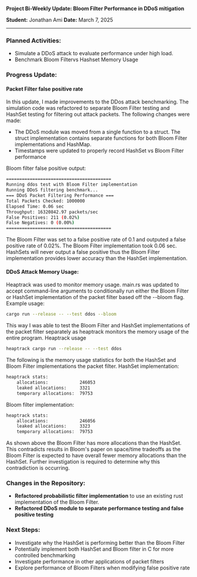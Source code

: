 **Project Bi-Weekly Update: Bloom Filter Performance in DDoS mitigation**

**Student:** Jonathan Ami
**Date:** March 7, 2025

---

### **Planned Activities:**

- Simulate a DDoS attack to evaluate performance under high load.
- Benchmark Bloom Filtervs Hashset Memory Usage

### **Progress Update:**

#### **Packet Filter false positive rate**

In this update, I made improvements to the DDos attack benchmarking. The simulation code was refactored to separate Bloom Filter testing and HashSet testing
for filtering out attack packets. The following changes were made:

- The DDoS module was moved from a single function to a struct. The struct implementation contains separate functions for both Bloom Filter implementations and HashMap.
- Timestamps were updated to properly record HashSet vs Bloom Filter performance

Bloom filter false positive output:

```bash
========================================
Running ddos test with Bloom Filter implementation
Running DDoS filtering benchmark...
=== DDoS Packet Filtering Performance ===
Total Packets Checked: 1000000
Elapsed Time: 0.06 sec
Throughput: 16320842.97 packets/sec
False Positives: 211 (0.02%)
False Negatives: 0 (0.00%)
========================================
```

The Bloom Filter was set to a false positive rate of 0.1 and outputed a false positive
rate of 0.02%. The Bloom Filter implementation took 0.06 sec. HashSets will never output a false positive thus the Bloom Filter implementation provides
lower accuracy than the HashSet implementation.

#### **DDoS Attack Memory Usage:**

Heaptrack was used to monitor memory usage. main.rs was updated to accept command-line arguments to conditionally run either the Bloom Filter or HashSet implementation of
the packet filter based off the --bloom flag.
Example usage:

```bash
cargo run --release -- --test ddos --bloom
```

This way I was able to test the Bloom Filter and HashSet implementations of the packet filter separately as heaptrack monitors the memory usage of the entire program.
Heaptrack usage

```bash
heaptrack cargo run --release -- --test ddos
```

The following is the memory usage statistics for both the HashSet and Bloom Filter implementations the packet filter.
HashSet implementation:

```bash
heaptrack stats:
	allocations:          	246053
	leaked allocations:   	3321
	temporary allocations:	79753
```

Bloom filter implementation:

```bash
heaptrack stats:
	allocations:          	246056
	leaked allocations:   	3323
	temporary allocations:	79753
```

As shown above the Bloom Filter has more allocations than the HashSet. This contradicts results in Bloom's paper on space/time tradeoffs as the Bloom Filter is expected to
have overall fewer memory allocations than the HashSet. Further investigation is required to determine why this contradiction is occurring.

### **Changes in the Repository:**

- **Refactored probabilistic filter implementation** to use an existing rust implementation of the Bloom Filter.
- **Refactored DDoS module to separate performance testing and false positive testing**

### **Next Steps:**

- Investigate why the HashSet is performing better than the Bloom Filter
- Potentially implement both HashSet and Bloom filter in C for more controlled benchmarking
- Investigate performance in other applications of packet filters
- Explore performance of Bloom Filters when modifying false positive rate
